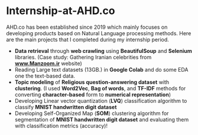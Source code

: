 # Internship-at-AHD.co
AHD.co has been established since 2019 which mainly focuses on developing products based on Natural Language processing  methods.
Here are the main projects that I completed during my internship period.
* **Data retrieval** through **web crawling** using **BeautifulSoup** and **Selenium** libraries. (Case study: Gathering Iranian celebrities from **www.Manzoom.ir** website)
* Reading Large text datasets (13GB.) in **Google Colab** and do some EDA one the text-based data.
* **Topic modeling** of **Religious question-answering dataset** with **clustering**. (I used **Word2Vec**, **Bag of words**, and **TF-IDF** methods for converting **character-based** form to **numerical representation**)
* Developing Linear vector quantization (**LVQ**) classification algorithm to classify **MNIST handwritten digit dataset**
* Developing Self-Organized Map (**SOM**) clustering algorithm for segmentation of **MNIST handwritten digit dataset** and evaluating them with classification metrics (accuracy)!
